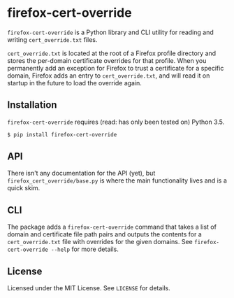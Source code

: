 # firefox-cert-override
`firefox-cert-override` is a Python library and CLI utility for reading and writing `cert_override.txt` files.

`cert_override.txt` is located at the root of a Firefox profile directory and stores the per-domain certificate overrides for that profile. When you permanently add an exception for Firefox to trust a certificate for a specific domain, Firefox adds an entry to `cert_override.txt`, and will read it on startup in the future to load the override again.

## Installation
`firefox-cert-override` requires (read: has only been tested on) Python 3.5.

```sh
$ pip install firefox-cert-override
```

## API
There isn't any documentation for the API (yet), but `firefox_cert_override/base.py` is where the main functionality lives and is a quick skim.

## CLI
The package adds a `firefox-cert-override` command that takes a list of domain and certificate file path pairs and outputs the contents for a `cert_override.txt` file with overrides for the given domains. See `firefox-cert-override --help` for more details.

## License
Licensed under the MIT License. See `LICENSE` for details.
